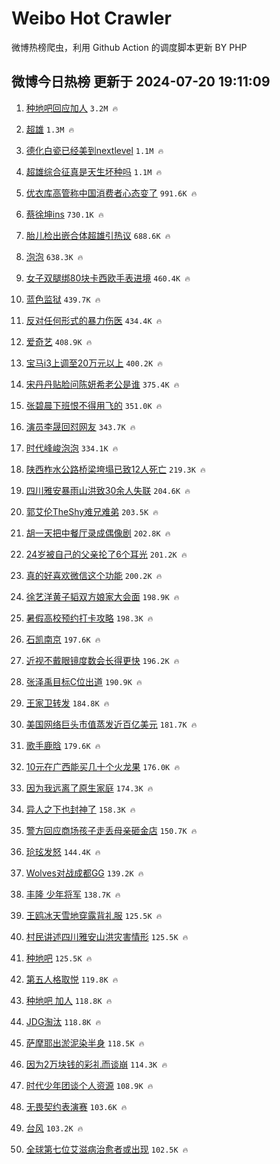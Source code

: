 # Weibo Hot Crawler 



微博热榜爬虫，利用 Github Action 的调度脚本更新 BY PHP 


## 微博今日热榜 更新于 2024-07-20 19:11:09 
1. [种地吧回应加人](https://s.weibo.com/weibo?q=%23%E7%A7%8D%E5%9C%B0%E5%90%A7%E5%9B%9E%E5%BA%94%E5%8A%A0%E4%BA%BA%23&t=31&band_rank=1&Refer=top) `3.2M 🔥` 

1. [超雄](https://s.weibo.com/weibo?q=%E8%B6%85%E9%9B%84&t=31&band_rank=2&Refer=top) `1.3M 🔥` 

1. [德化白瓷已经美到nextlevel](https://s.weibo.com/weibo?q=%23%E5%BE%B7%E5%8C%96%E7%99%BD%E7%93%B7%E5%B7%B2%E7%BB%8F%E7%BE%8E%E5%88%B0nextlevel%23&t=31&band_rank=3&Refer=top) `1.1M 🔥` 

1. [超雄综合征真是天生坏种吗](https://s.weibo.com/weibo?q=%23%E8%B6%85%E9%9B%84%E7%BB%BC%E5%90%88%E5%BE%81%E7%9C%9F%E6%98%AF%E5%A4%A9%E7%94%9F%E5%9D%8F%E7%A7%8D%E5%90%97%23&t=31&band_rank=4&Refer=top) `1.1M 🔥` 

1. [优衣库高管称中国消费者心态变了](https://s.weibo.com/weibo?q=%23%E4%BC%98%E8%A1%A3%E5%BA%93%E9%AB%98%E7%AE%A1%E7%A7%B0%E4%B8%AD%E5%9B%BD%E6%B6%88%E8%B4%B9%E8%80%85%E5%BF%83%E6%80%81%E5%8F%98%E4%BA%86%23&t=31&band_rank=5&Refer=top) `991.6K 🔥` 

1. [蔡徐坤ins](https://s.weibo.com/weibo?q=%23%E8%94%A1%E5%BE%90%E5%9D%A4ins%23&t=31&band_rank=6&Refer=top) `730.1K 🔥` 

1. [胎儿检出嵌合体超雄引热议](https://s.weibo.com/weibo?q=%23%E8%83%8E%E5%84%BF%E6%A3%80%E5%87%BA%E5%B5%8C%E5%90%88%E4%BD%93%E8%B6%85%E9%9B%84%E5%BC%95%E7%83%AD%E8%AE%AE%23&t=31&band_rank=7&Refer=top) `688.6K 🔥` 

1. [泡泡](https://s.weibo.com/weibo?q=%E6%B3%A1%E6%B3%A1&t=31&band_rank=8&Refer=top) `638.3K 🔥` 

1. [女子双腿绑80块卡西欧手表进境](https://s.weibo.com/weibo?q=%23%E5%A5%B3%E5%AD%90%E5%8F%8C%E8%85%BF%E7%BB%9180%E5%9D%97%E5%8D%A1%E8%A5%BF%E6%AC%A7%E6%89%8B%E8%A1%A8%E8%BF%9B%E5%A2%83%23&t=31&band_rank=9&Refer=top) `460.4K 🔥` 

1. [蓝色监狱](https://s.weibo.com/weibo?q=%23%E8%93%9D%E8%89%B2%E7%9B%91%E7%8B%B1%23&t=31&band_rank=10&Refer=top) `439.7K 🔥` 

1. [反对任何形式的暴力伤医](https://s.weibo.com/weibo?q=%23%E5%8F%8D%E5%AF%B9%E4%BB%BB%E4%BD%95%E5%BD%A2%E5%BC%8F%E7%9A%84%E6%9A%B4%E5%8A%9B%E4%BC%A4%E5%8C%BB%23&t=31&band_rank=11&Refer=top) `434.4K 🔥` 

1. [爱奇艺](https://s.weibo.com/weibo?q=%E7%88%B1%E5%A5%87%E8%89%BA&t=31&band_rank=12&Refer=top) `408.9K 🔥` 

1. [宝马i3上调至20万元以上](https://s.weibo.com/weibo?q=%23%E5%AE%9D%E9%A9%ACi3%E4%B8%8A%E8%B0%83%E8%87%B320%E4%B8%87%E5%85%83%E4%BB%A5%E4%B8%8A%23&t=31&band_rank=13&Refer=top) `400.2K 🔥` 

1. [宋丹丹贴脸问陈妍希老公是谁](https://s.weibo.com/weibo?q=%23%E5%AE%8B%E4%B8%B9%E4%B8%B9%E8%B4%B4%E8%84%B8%E9%97%AE%E9%99%88%E5%A6%8D%E5%B8%8C%E8%80%81%E5%85%AC%E6%98%AF%E8%B0%81%23&t=31&band_rank=14&Refer=top) `375.4K 🔥` 

1. [张碧晨下班恨不得用飞的](https://s.weibo.com/weibo?q=%E5%BC%A0%E7%A2%A7%E6%99%A8%E4%B8%8B%E7%8F%AD%E6%81%A8%E4%B8%8D%E5%BE%97%E7%94%A8%E9%A3%9E%E7%9A%84&t=31&band_rank=15&Refer=top) `351.0K 🔥` 

1. [演员李晟回怼网友](https://s.weibo.com/weibo?q=%23%E6%BC%94%E5%91%98%E6%9D%8E%E6%99%9F%E5%9B%9E%E6%80%BC%E7%BD%91%E5%8F%8B%23&t=31&band_rank=16&Refer=top) `343.7K 🔥` 

1. [时代峰峻泡泡](https://s.weibo.com/weibo?q=%E6%97%B6%E4%BB%A3%E5%B3%B0%E5%B3%BB%E6%B3%A1%E6%B3%A1&t=31&band_rank=17&Refer=top) `334.1K 🔥` 

1. [陕西柞水公路桥梁垮塌已致12人死亡](https://s.weibo.com/weibo?q=%23%E9%99%95%E8%A5%BF%E6%9F%9E%E6%B0%B4%E5%85%AC%E8%B7%AF%E6%A1%A5%E6%A2%81%E5%9E%AE%E5%A1%8C%E5%B7%B2%E8%87%B412%E4%BA%BA%E6%AD%BB%E4%BA%A1%23&t=31&band_rank=18&Refer=top) `219.3K 🔥` 

1. [四川雅安暴雨山洪致30余人失联](https://s.weibo.com/weibo?q=%23%E5%9B%9B%E5%B7%9D%E9%9B%85%E5%AE%89%E6%9A%B4%E9%9B%A8%E5%B1%B1%E6%B4%AA%E8%87%B430%E4%BD%99%E4%BA%BA%E5%A4%B1%E8%81%94%23&t=31&band_rank=19&Refer=top) `204.6K 🔥` 

1. [郭艾伦TheShy难兄难弟](https://s.weibo.com/weibo?q=%23%E9%83%AD%E8%89%BE%E4%BC%A6TheShy%E9%9A%BE%E5%85%84%E9%9A%BE%E5%BC%9F%23&t=31&band_rank=20&Refer=top) `203.5K 🔥` 

1. [胡一天把中餐厅录成偶像剧](https://s.weibo.com/weibo?q=%23%E8%83%A1%E4%B8%80%E5%A4%A9%E6%8A%8A%E4%B8%AD%E9%A4%90%E5%8E%85%E5%BD%95%E6%88%90%E5%81%B6%E5%83%8F%E5%89%A7%23&t=31&band_rank=21&Refer=top) `202.8K 🔥` 

1. [24岁被自己的父亲抡了6个耳光](https://s.weibo.com/weibo?q=%2324%E5%B2%81%E8%A2%AB%E8%87%AA%E5%B7%B1%E7%9A%84%E7%88%B6%E4%BA%B2%E6%8A%A1%E4%BA%866%E4%B8%AA%E8%80%B3%E5%85%89%23&t=31&band_rank=22&Refer=top) `201.2K 🔥` 

1. [真的好喜欢微信这个功能](https://s.weibo.com/weibo?q=%23%E7%9C%9F%E7%9A%84%E5%A5%BD%E5%96%9C%E6%AC%A2%E5%BE%AE%E4%BF%A1%E8%BF%99%E4%B8%AA%E5%8A%9F%E8%83%BD%23&t=31&band_rank=23&Refer=top) `200.2K 🔥` 

1. [徐艺洋黄子韬双方娘家大会面](https://s.weibo.com/weibo?q=%23%E5%BE%90%E8%89%BA%E6%B4%8B%E9%BB%84%E5%AD%90%E9%9F%AC%E5%8F%8C%E6%96%B9%E5%A8%98%E5%AE%B6%E5%A4%A7%E4%BC%9A%E9%9D%A2%23&t=31&band_rank=24&Refer=top) `198.9K 🔥` 

1. [暑假高校预约打卡攻略](https://s.weibo.com/weibo?q=%23%E6%9A%91%E5%81%87%E9%AB%98%E6%A0%A1%E9%A2%84%E7%BA%A6%E6%89%93%E5%8D%A1%E6%94%BB%E7%95%A5%23&t=31&band_rank=25&Refer=top) `198.3K 🔥` 

1. [石凯南京](https://s.weibo.com/weibo?q=%E7%9F%B3%E5%87%AF%E5%8D%97%E4%BA%AC&t=31&band_rank=26&Refer=top) `197.6K 🔥` 

1. [近视不戴眼镜度数会长得更快](https://s.weibo.com/weibo?q=%23%E8%BF%91%E8%A7%86%E4%B8%8D%E6%88%B4%E7%9C%BC%E9%95%9C%E5%BA%A6%E6%95%B0%E4%BC%9A%E9%95%BF%E5%BE%97%E6%9B%B4%E5%BF%AB%23&t=31&band_rank=27&Refer=top) `196.2K 🔥` 

1. [张泽禹目标C位出道](https://s.weibo.com/weibo?q=%23%E5%BC%A0%E6%B3%BD%E7%A6%B9%E7%9B%AE%E6%A0%87C%E4%BD%8D%E5%87%BA%E9%81%93%23&t=31&band_rank=28&Refer=top) `190.9K 🔥` 

1. [王家卫转发](https://s.weibo.com/weibo?q=%E7%8E%8B%E5%AE%B6%E5%8D%AB%E8%BD%AC%E5%8F%91&t=31&band_rank=29&Refer=top) `184.8K 🔥` 

1. [美国网络巨头市值蒸发近百亿美元](https://s.weibo.com/weibo?q=%23%E7%BE%8E%E5%9B%BD%E7%BD%91%E7%BB%9C%E5%B7%A8%E5%A4%B4%E5%B8%82%E5%80%BC%E8%92%B8%E5%8F%91%E8%BF%91%E7%99%BE%E4%BA%BF%E7%BE%8E%E5%85%83%23&t=31&band_rank=30&Refer=top) `181.7K 🔥` 

1. [歌手鹿晗](https://s.weibo.com/weibo?q=%23%E6%AD%8C%E6%89%8B%E9%B9%BF%E6%99%97%23&t=31&band_rank=31&Refer=top) `179.6K 🔥` 

1. [10元在广西能买几十个火龙果](https://s.weibo.com/weibo?q=%2310%E5%85%83%E5%9C%A8%E5%B9%BF%E8%A5%BF%E8%83%BD%E4%B9%B0%E5%87%A0%E5%8D%81%E4%B8%AA%E7%81%AB%E9%BE%99%E6%9E%9C%23&t=31&band_rank=32&Refer=top) `176.0K 🔥` 

1. [因为我远离了原生家庭](https://s.weibo.com/weibo?q=%E5%9B%A0%E4%B8%BA%E6%88%91%E8%BF%9C%E7%A6%BB%E4%BA%86%E5%8E%9F%E7%94%9F%E5%AE%B6%E5%BA%AD&t=31&band_rank=33&Refer=top) `174.3K 🔥` 

1. [异人之下也封神了](https://s.weibo.com/weibo?q=%23%E5%BC%82%E4%BA%BA%E4%B9%8B%E4%B8%8B%E4%B9%9F%E5%B0%81%E7%A5%9E%E4%BA%86%23&t=31&band_rank=34&Refer=top) `158.3K 🔥` 

1. [警方回应商场孩子走丢母亲砸金店](https://s.weibo.com/weibo?q=%23%E8%AD%A6%E6%96%B9%E5%9B%9E%E5%BA%94%E5%95%86%E5%9C%BA%E5%AD%A9%E5%AD%90%E8%B5%B0%E4%B8%A2%E6%AF%8D%E4%BA%B2%E7%A0%B8%E9%87%91%E5%BA%97%23&t=31&band_rank=35&Refer=top) `150.7K 🔥` 

1. [玱玹发怒](https://s.weibo.com/weibo?q=%23%E7%8E%B1%E7%8E%B9%E5%8F%91%E6%80%92%23&t=31&band_rank=36&Refer=top) `144.4K 🔥` 

1. [Wolves对战成都GG](https://s.weibo.com/weibo?q=%23Wolves%E5%AF%B9%E6%88%98%E6%88%90%E9%83%BDGG%23&t=31&band_rank=37&Refer=top) `139.2K 🔥` 

1. [丰隆 少年将军](https://s.weibo.com/weibo?q=%E4%B8%B0%E9%9A%86%20%E5%B0%91%E5%B9%B4%E5%B0%86%E5%86%9B&t=31&band_rank=38&Refer=top) `138.7K 🔥` 

1. [王鸥冰天雪地穿露背礼服](https://s.weibo.com/weibo?q=%23%E7%8E%8B%E9%B8%A5%E5%86%B0%E5%A4%A9%E9%9B%AA%E5%9C%B0%E7%A9%BF%E9%9C%B2%E8%83%8C%E7%A4%BC%E6%9C%8D%23&t=31&band_rank=39&Refer=top) `125.5K 🔥` 

1. [村民讲述四川雅安山洪灾害情形](https://s.weibo.com/weibo?q=%23%E6%9D%91%E6%B0%91%E8%AE%B2%E8%BF%B0%E5%9B%9B%E5%B7%9D%E9%9B%85%E5%AE%89%E5%B1%B1%E6%B4%AA%E7%81%BE%E5%AE%B3%E6%83%85%E5%BD%A2%23&t=31&band_rank=40&Refer=top) `125.5K 🔥` 

1. [种地吧](https://s.weibo.com/weibo?q=%E7%A7%8D%E5%9C%B0%E5%90%A7&t=31&band_rank=41&Refer=top) `125.5K 🔥` 

1. [第五人格取悦](https://s.weibo.com/weibo?q=%E7%AC%AC%E4%BA%94%E4%BA%BA%E6%A0%BC%E5%8F%96%E6%82%A6&t=31&band_rank=42&Refer=top) `119.8K 🔥` 

1. [种地吧 加人](https://s.weibo.com/weibo?q=%E7%A7%8D%E5%9C%B0%E5%90%A7%20%E5%8A%A0%E4%BA%BA&t=31&band_rank=43&Refer=top) `118.8K 🔥` 

1. [JDG淘汰](https://s.weibo.com/weibo?q=JDG%E6%B7%98%E6%B1%B0&t=31&band_rank=44&Refer=top) `118.8K 🔥` 

1. [萨摩耶出淤泥染半身](https://s.weibo.com/weibo?q=%E8%90%A8%E6%91%A9%E8%80%B6%E5%87%BA%E6%B7%A4%E6%B3%A5%E6%9F%93%E5%8D%8A%E8%BA%AB&t=31&band_rank=45&Refer=top) `118.5K 🔥` 

1. [因为2万块钱的彩礼而谈崩](https://s.weibo.com/weibo?q=%23%E5%9B%A0%E4%B8%BA2%E4%B8%87%E5%9D%97%E9%92%B1%E7%9A%84%E5%BD%A9%E7%A4%BC%E8%80%8C%E8%B0%88%E5%B4%A9%23&t=31&band_rank=46&Refer=top) `114.3K 🔥` 

1. [时代少年团谈个人资源](https://s.weibo.com/weibo?q=%23%E6%97%B6%E4%BB%A3%E5%B0%91%E5%B9%B4%E5%9B%A2%E8%B0%88%E4%B8%AA%E4%BA%BA%E8%B5%84%E6%BA%90%23&t=31&band_rank=47&Refer=top) `108.9K 🔥` 

1. [无畏契约表演赛](https://s.weibo.com/weibo?q=%E6%97%A0%E7%95%8F%E5%A5%91%E7%BA%A6%E8%A1%A8%E6%BC%94%E8%B5%9B&t=31&band_rank=48&Refer=top) `103.6K 🔥` 

1. [台风](https://s.weibo.com/weibo?q=%E5%8F%B0%E9%A3%8E&t=31&band_rank=49&Refer=top) `103.2K 🔥` 

1. [全球第七位艾滋病治愈者或出现](https://s.weibo.com/weibo?q=%23%E5%85%A8%E7%90%83%E7%AC%AC%E4%B8%83%E4%BD%8D%E8%89%BE%E6%BB%8B%E7%97%85%E6%B2%BB%E6%84%88%E8%80%85%E6%88%96%E5%87%BA%E7%8E%B0%23&t=31&band_rank=50&Refer=top) `102.5K 🔥` 

